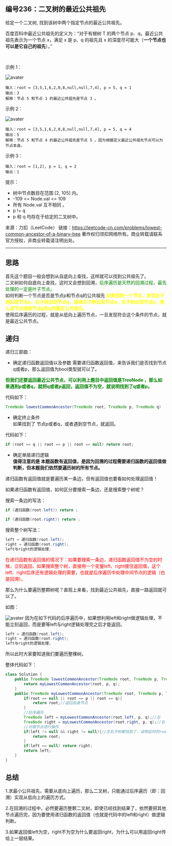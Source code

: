 ## 编号236：二叉树的最近公共祖先

给定一个二叉树, 找到该树中两个指定节点的最近公共祖先。

百度百科中最近公共祖先的定义为：“对于有根树 T 的两个节点 p、q，最近公共祖先表示为一个节点 x，满足 x 是 p、q 的祖先且 x 的深度尽可能大（**一个节点也可以是它自己的祖先**）。”

 

示例 1：

![avater](https://assets.leetcode.com/uploads/2018/12/14/binarytree.png)
```
输入：root = [3,5,1,6,2,0,8,null,null,7,4], p = 5, q = 1
输出：3
解释：节点 5 和节点 1 的最近公共祖先是节点 3 。
```

示例 2：

![avater](https://assets.leetcode.com/uploads/2018/12/14/binarytree.png)
```
输入：root = [3,5,1,6,2,0,8,null,null,7,4], p = 5, q = 4
输出：5
解释：节点 5 和节点 4 的最近公共祖先是节点 5 。因为根据定义最近公共祖先节点可以为节点本身。
```
示例 3：
```
输入：root = [1,2], p = 1, q = 2
输出：1
```
提示：

* 树中节点数目在范围 [2, 105] 内。
* -109 <= Node.val <= 109
* 所有 Node.val 互不相同 。
* p != q
* p 和 q 均存在于给定的二叉树中。

来源：力扣（LeetCode）
链接：https://leetcode-cn.com/problems/lowest-common-ancestor-of-a-binary-tree
著作权归领扣网络所有。商业转载请联系官方授权，非商业转载请注明出处。

---
## 思路

首先这个题目一般会想到从自底向上查找，这样就可以找到公共祖先了。
</br>二叉树如何自底向上查找，这时又会想到回溯，<span style="color:green">后序遍历是天然的回溯过程，最先处理的一定是叶子节点。</span>
</br>如何判断一个节点是否是节点p和节点q的公共祖先
<span style="color:yellow">**如果找到一个节点，发现左子树出现节点p，右子树出现节点q，或者左子树出现节点q，右子树出现节点p，那么该节点就是节点p和q的最近公共祖先。**</span>
</br>使用后序遍历的过程，就是从低向上遍历节点，一旦发现符合这个条件的节点，就是最近公共节点。

## 递归

递归三部曲：

* 确定递归函数返回值以及参数
需要递归函数返回值，来告诉我们是否找到节点q或者p，那么返回值为bool类型就可以了。

<span style="color:green">**但我们还要返回最近公共节点，可以利用上题目中返回值是TreeNode ，那么如果遇到p或者q，就把q或者p返回，返回值不为空，就说明找到了q或者p。**</span>

代码如下：
```java
TreeNode lowestCommonAncestor(TreeNode root, TreeNode p, TreeNode q)
```
* 确定终止条件
</br>如果找到了 节点p或者q，或者遇到空节点，就返回。

代码如下：

```java
if (root == q || root == p || root == null) return root;
```
* 确定单层递归逻辑
</br>**值得注意的是 本题函数有返回值，是因为回溯的过程需要递归函数的返回值做判断，但本题我们依然要遍历树的所有节点。**

 递归函数有返回值就是要遍历某一条边，但有返回值也要看如何处理返回值！

如果递归函数有返回值，如何区分要搜索一条边，还是搜索整个树呢？

搜索一条边的写法：
```java
if (递归函数(root.left)) return ;

if (递归函数(root.right)) return ;
```
搜索整个树写法：
```java
left = 递归函数(root.left);
right = 递归函数(root.right);
left与right的逻辑处理;
```

<span style="color:red">在递归函数有返回值的情况下：如果要搜索一条边，递归函数返回值不为空的时候，立刻返回，如果搜索整个树，直接用一个变量left、right接住返回值，这个left、right后序还有逻辑处理的需要，也就是后序遍历中处理中间节点的逻辑（也是回溯）。</span>

那么为什么要遍历整颗树呢？直观上来看，找到最近公共祖先，直接一路返回就可以了。

如图：

![avater](https://camo.githubusercontent.com/b5196e17f71edf0a27d67274efeb0217f445e9cd2176e1f64924e27e192c1bf5/68747470733a2f2f696d672d626c6f672e6373646e696d672e636e2f323032313032303431353130353837322e706e67)
因为在如下代码的后序遍历中，如果想利用left和right做逻辑处理，不能立刻返回，而是要等left与right逻辑处理完之后才能返回。
```java
left = 递归函数(root.left);
right = 递归函数(root.right);
left与right的逻辑处理;
```
所以此时大家要知道我们要遍历整棵树。


整体代码如下：

```java
class Solution {
    public TreeNode lowestCommonAncestor(TreeNode root, TreeNode p, TreeNode q) {
        return myLowestCommonAncestor(root, p, q);
    }
    public TreeNode myLowestCommonAncestor(TreeNode root, TreeNode p, TreeNode q){
        if(root == null || root == p || root == q){
            return root;//返回自身节点
        }
        //后序遍历
        TreeNode left = myLowestCommonAncestor(root.left, p, q);//左
        TreeNode right = myLowestCommonAncestor(root.right, p, q);//右
        //对根节点进行操作
        if(left != null && right != null){//左右子树都找到了，说明此时的root就是所求的节点
            return root;
        }
        if(left == null) return right;
        return left;
    }
}
```

## 总结
1.求最小公共祖先，需要从底向上遍历，那么二叉树，只能通过后序遍历（即：回溯）实现从低向上的遍历方式。

2.在回溯的过程中，必然要遍历整颗二叉树，即使已经找到结果了，依然要把其他节点遍历完，因为要使用递归函数的返回值（也就是代码中的left和right）做逻辑判断。

3.如果返回值left为空，right不为空为什么要返回right，为什么可以用返回right传给上一层结果。